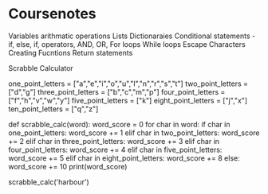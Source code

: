 # Coursenotes

Variables
arithmatic operations
Lists
Dictionaraies
Conditional statements - if, else, if, operators, AND, OR, 
For loops
While loops
Escape Characters
Creating Fucntions
Return statements

Scrabble Calculator

one_point_letters = ["a","e","i","o","u","l","n","r","s","t"]
two_point_letters = ["d","g"]
three_point_letters = ["b","c","m","p"]
four_point_letters = ["f","h","v","w","y"]
five_point_letters = ["k"]
eight_point_letters = ["j","x"]
ten_point_letters = ["q","z"]

def scrabble_calc(word):
    word_score = 0
    for char in word:
        if char in one_point_letters:
            word_score += 1
        elif char in two_point_letters:
            word_score += 2
        elif char in three_point_letters:
            word_score += 3
        elif char in four_point_letters:
            word_score += 4
        elif char in five_point_letters:
            word_score += 5
        elif char in eight_point_letters:
            word_score += 8
        else:
            word_score += 10
    print(word_score)

scrabble_calc('harbour')
